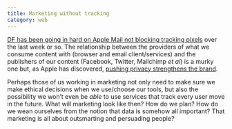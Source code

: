 ```yaml
---
title: Marketing without tracking
category: web
---
```


[DF has been going in hard on Apple Mail not blocking tracking pixels](https://daringfireball.net/2021/02/apple_mail_and_hidden_tracking_images) over the last week or so. The relationship between the providers of what we consume content with (browser and email client/services) and the publishers of our content (Facebook, Twitter, Mailchimp <i>et al</i>) is a murky one but, as Apple has discovered, [pushing privacy strengthens the brand](https://www.apple.com/privacy/).

Perhaps those of us working in marketing not only need to make sure we make ethical decisions when we use/choose our tools, but also the possibility we won’t even be _able_ to use services that track every user move in the future. What will marketing look like then? How do we plan? How do we wean ourselves from the notion that data is somehow all important? That marketing is all about outsmarting and persuading people?